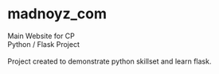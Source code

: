 # madnoyz_com
Main Website for CP\
Python / Flask Project\
\
Project created to demonstrate python skillset and learn flask. 
